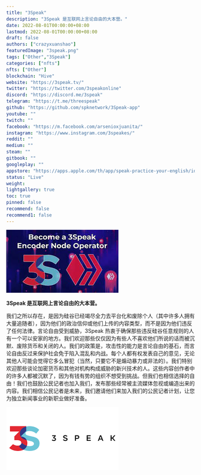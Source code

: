 ```yaml
---
title: "3Speak"
description: "3Speak 是互联网上言论自由的大本营。"
date: 2022-08-01T00:00:00+08:00
lastmod: 2022-08-01T00:00:00+08:00
draft: false
authors: ["crazyxuanshao"]
featuredImage: "3speak.png"
tags: ["Other","3Speak"]
categories: ["nfts"]
nfts: ["Other"]
blockchain: "Hive"
website: "https://3speak.tv/"
twitter: "https://twitter.com/3speakonline"
discord: "https://discord.me/3speak"
telegram: "https://t.me/threespeak"
github: "https://github.com/spknetwork/3Speak-app"
youtube: ""
twitch: ""
facebook: "https://m.facebook.com/arsenioxjuanita/"
instagram: "https://www.instagram.com/3speakes/"
reddit: ""
medium: ""
steam: ""
gitbook: ""
googleplay: ""
appstore: "https://apps.apple.com/th/app/speak-practice-your-english/id1181737552"
status: "Live"
weight: 
lightgallery: true
toc: true
pinned: false
recommend: false
recommend1: false
---
```



![下载](下载.png)

**3Speak 是互联网上言论自由的大本营。**

我们之所以存在，是因为硅谷已经竭尽全力去平台化和废除个人（其中许多人拥有大量追随者），因为他们的政治信仰或他们上传的内容类型，而不是因为他们违反了任何法律。言论自由受到威胁，3Speak 热衷于确保那些违反硅谷任意规则的人有一个可以安家的地方。我们欢迎那些仅仅因为有些人不喜欢他们所说的话而被沉默、废除货币和关闭的人。我们的政策是，攻击性的能力是言论自由的基石，而言论自由反过来保护社会免于陷入混乱和内战。每个人都有权发表自己的意见，无论其他人可能会觉得它多么冒犯（当然，只要它不是煽动暴力或非法的）。我们特别欢迎那些谈论加密货币和其他对机构构成威胁的新兴技术的人。这些内容创作者中的许多人都被沉默了，因为有钱有势的组织不想受到挑战。但我们也相信选择的自由！我们也鼓励公民记者也加入我们，发布那些经常被主流媒体忽视或编造出来的内容。我们相信公民记者是未来，我们邀请他们来加入我们的公民记者计划，让您为独立新闻事业的新职业做好准备。





![kkk](kkk.png)